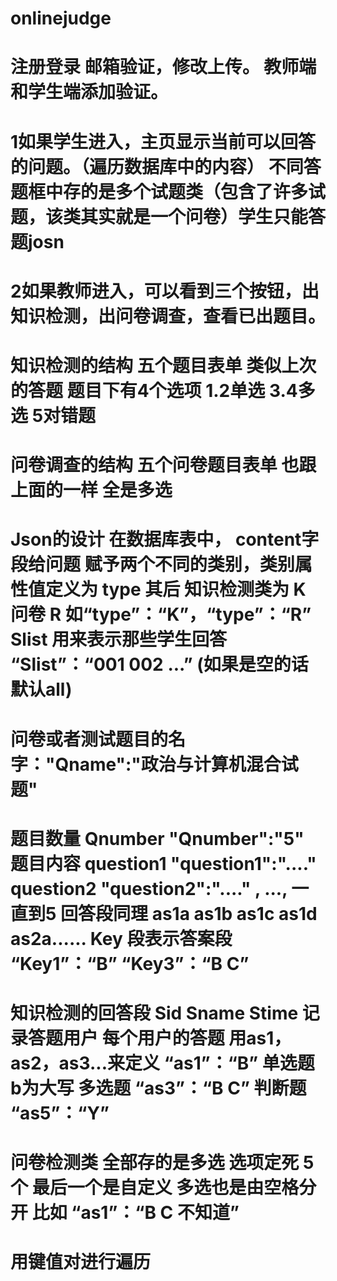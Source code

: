 # onlinejudge

# 注册登录 邮箱验证，修改上传。 教师端和学生端添加验证。

#

# 1如果学生进入，主页显示当前可以回答的问题。（遍历数据库中的内容） 不同答题框中存的是多个试题类（包含了许多试题，该类其实就是一个问卷）学生只能答题josn
# 2如果教师进入，可以看到三个按钮，出知识检测，出问卷调查，查看已出题目。

# 知识检测的结构 五个题目表单 类似上次的答题  题目下有4个选项 1.2单选 3.4多选  5对错题 
# 问卷调查的结构 五个问卷题目表单 也跟上面的一样     全是多选

# Json的设计   在数据库表中， content字段给问题 赋予两个不同的类别，类别属性值定义为 type  其后 知识检测类为 K  问卷 R  如“type”：“K”，“type”：“R” Slist 用来表示那些学生回答  “Slist”：“001 002 ...” (如果是空的话默认all)
# 问卷或者测试题目的名字："Qname":"政治与计算机混合试题"
# 题目数量 Qnumber "Qnumber":"5" 题目内容 question1 "question1":"...."   question2 "question2":"...."  , ..., 一直到5  回答段同理 as1a as1b as1c as1d as2a...... Key 段表示答案段  “Key1”：“B”  “Key3”：“B C” 

# 知识检测的回答段 Sid Sname Stime 记录答题用户 每个用户的答题 用as1，as2，as3...来定义  “as1”：“B”   单选题 b为大写  多选题   “as3”：“B C”   判断题  “as5”：“Y”  

# 问卷检测类 全部存的是多选 选项定死 5个 最后一个是自定义 多选也是由空格分开 比如 “as1”：“B C 不知道”

# 用键值对进行遍历
